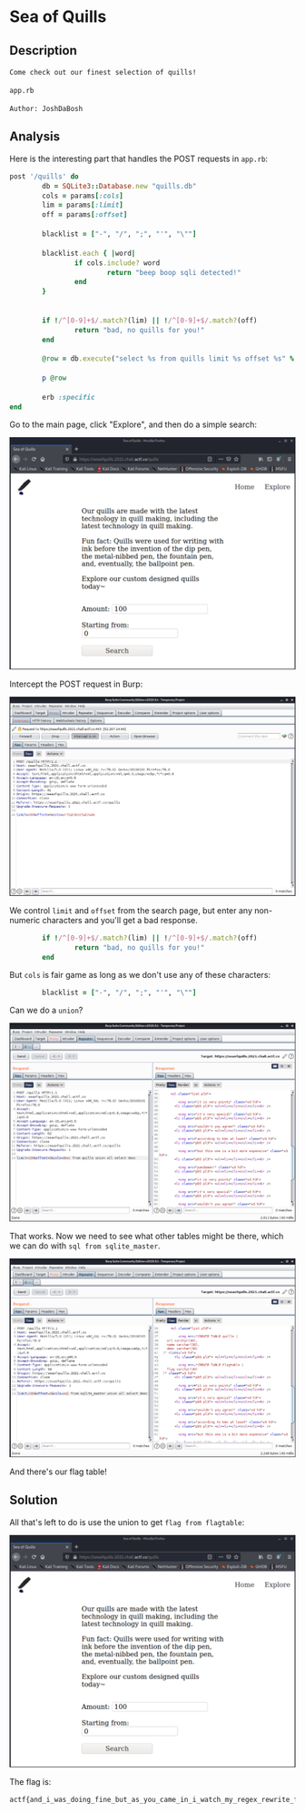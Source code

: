 
# Sea of Quills

## Description

```
Come check out our finest selection of quills!

app.rb

Author: JoshDaBosh
```

## Analysis

Here is the interesting part that handles the POST requests in `app.rb`:

```ruby
post '/quills' do
        db = SQLite3::Database.new "quills.db"
        cols = params[:cols]
        lim = params[:limit]
        off = params[:offset]

        blacklist = ["-", "/", ";", "'", "\""]

        blacklist.each { |word|
                if cols.include? word
                        return "beep boop sqli detected!"
                end
        }


        if !/^[0-9]+$/.match?(lim) || !/^[0-9]+$/.match?(off)
                return "bad, no quills for you!"
        end

        @row = db.execute("select %s from quills limit %s offset %s" % [cols, lim, off])

        p @row

        erb :specific
end
```

Go to the main page, click "Explore", and then do a simple search:

![](1.png)

Intercept the POST request in Burp:

![](2.png)

We control `limit` and `offset` from the search page, but enter any non-numeric characters and you'll get a bad response.

```ruby
        if !/^[0-9]+$/.match?(lim) || !/^[0-9]+$/.match?(off)
                return "bad, no quills for you!"
        end
```

But `cols` is fair game as long as we don't use any of these characters:

```ruby
        blacklist = ["-", "/", ";", "'", "\""]
```

Can we do a `union`?

![](3.png)

That works. Now we need to see what other tables might be there, which we can do with `sql from sqlite_master`.

![](4.png)

And there's our flag table!

## Solution

All that's left to do is use the union to get `flag from flagtable`:

![](1.png)

The flag is:

```
actf{and_i_was_doing_fine_but_as_you_came_in_i_watch_my_regex_rewrite_f53d98be5199ab7ff81668df}
```


